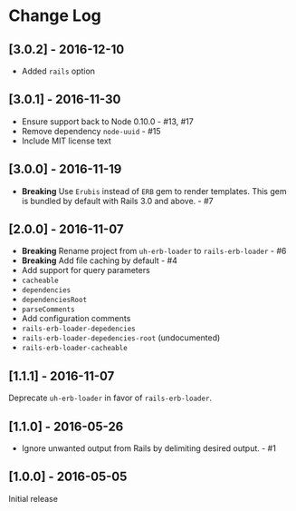 # Change Log

## [3.0.2] - 2016-12-10
- Added `rails` option

## [3.0.1] - 2016-11-30
- Ensure support back to Node 0.10.0 - #13, #17
- Remove dependency `node-uuid` - #15
- Include MIT license text

## [3.0.0] - 2016-11-19
- **Breaking** Use `Erubis` instead of `ERB` gem to render templates. This gem is bundled by default with Rails 3.0 and above. - #7

## [2.0.0] - 2016-11-07
- **Breaking** Rename project from `uh-erb-loader` to `rails-erb-loader` - #6
- **Breaking** Add file caching by default - #4
- Add support for query parameters
 - `cacheable`
 - `dependencies`
 - `dependenciesRoot`
 - `parseComments`
- Add configuration comments
 - `rails-erb-loader-depedencies`
 - `rails-erb-loader-depedencies-root` (undocumented)
 - `rails-erb-loader-cacheable`

## [1.1.1] - 2016-11-07
Deprecate `uh-erb-loader` in favor of `rails-erb-loader`.

## [1.1.0] - 2016-05-26
- Ignore unwanted output from Rails by delimiting desired output. - #1

## [1.0.0] - 2016-05-05
Initial release
